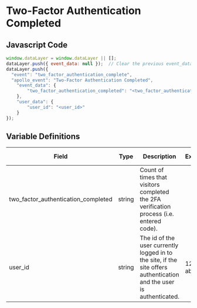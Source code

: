# Two-Factor Authentication Completed

### 

## Javascript Code
```js
window.dataLayer = window.dataLayer || [];
dataLayer.push({ event_data: null });  // Clear the previous event_data object.
dataLayer.push({
  "event": "two_factor_authentication_complete",
  "apollo_event": "Two-Factor Authentication Completed",
    "event_data": {
        "two_factor_authentication_completed": "<two_factor_authentication_completed>"
    },
    "user_data": {
        "user_id": "<user_id>"
    }
});
```

## Variable Definitions

|Field|Type|Description|Example|Pattern|Min Length|Max Length|Minimum|Maximum|Multiple Of|
| --- | --- | --- | --- | --- | --- | --- | --- | --- | --- |
|two_factor_authentication_completed|string|Count of times that visitors completed the 2FA verification process \(i.e. entered code\).||||||||
|user_id|string|The id of the user currently logged in to the site, if the site offers authentication and the user is authenticated.|123456, abc123|||||||




